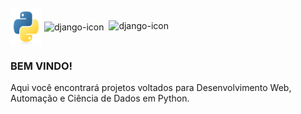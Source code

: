 <div style="display: inline_block"><br>
  <img align="center" alt="Python-icon" height="60" width="50" src="https://raw.githubusercontent.com/devicons/devicon/master/icons/python/python-original.svg">
  <img align="center" alt="django-icon" height="80" width="60" src="https://user-images.githubusercontent.com/63022500/206715217-5cc8183f-81d8-4a79-be8b-630a71680a3f.svg">
  <img >
  
  <img alt="django-icon" height="20" width="20" src="https://user-images.githubusercontent.com/63022500/206722352-1be33634-49fb-4503-978b-a2db50c3ab6b.png">

</div>

<h3>BEM VINDO!</h3> 
Aqui você encontrará projetos voltados para Desenvolvimento Web, Automação e Ciência de Dados em Python.
